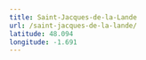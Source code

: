 ```yaml
---
title: Saint-Jacques-de-la-Lande
url: /saint-jacques-de-la-lande/
latitude: 48.094
longitude: -1.691
---
```


